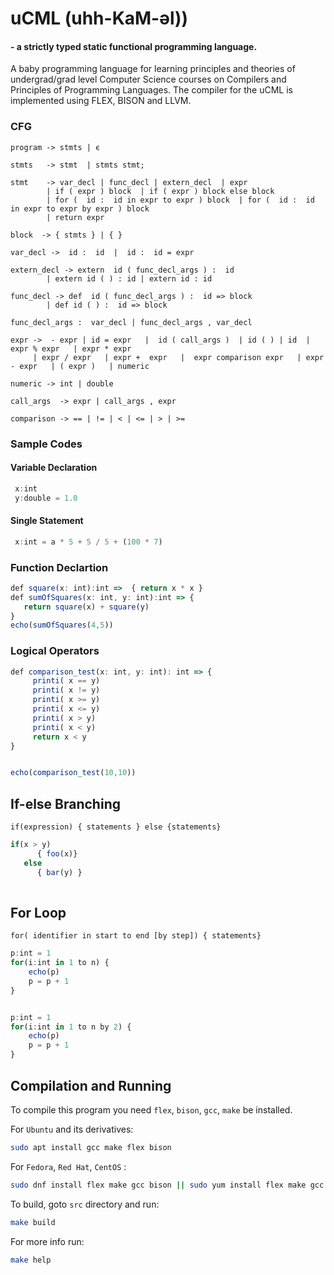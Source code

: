 
# uCML (uhh-KaM-əl)) 
####      - a strictly typed static functional programming language. 

A baby programming language for learning principles and theories of undergrad/grad level Computer Science courses on Compilers and Principles of Programming Languages. The compiler for the uCML is implemented using FLEX, BISON and LLVM.

### CFG
```
program -> stmts | ϵ
		
stmts   -> stmt  | stmts stmt;

stmt    -> var_decl | func_decl | extern_decl  | expr   
        | if ( expr ) block  | if ( expr ) block else block 
        | for (  id :  id in expr to expr ) block  | for (  id :  id in expr to expr by expr ) block  
        | return expr  
        
block  -> { stmts } | { }  
 
var_decl ->  id :  id  |  id :  id = expr   

extern_decl -> extern  id ( func_decl_args ) :  id 
        | extern id ( ) : id | extern id : id

func_decl -> def  id ( func_decl_args ) :  id => block
        | def id ( ) :  id => block

func_decl_args :  var_decl | func_decl_args , var_decl  

expr ->  - expr | id = expr   |  id ( call_args )  | id ( ) | id  | expr % expr   | expr * expr  
     | expr / expr   | expr +  expr   |  expr comparison expr   | expr - expr   | ( expr )   | numeric 

numeric -> int | double  

call_args  -> expr | call_args , expr    

comparison -> == | != | < | <= | > | >=
```

### Sample Codes


#### Variable Declaration 
```ts
 x:int 
 y:double = 1.0
```

#### Single Statement
```ts
 x:int = a * 5 + 5 / 5 + (100 * 7)
```

### Function Declartion
```ts
def square(x: int):int =>  { return x * x }
def sumOfSquares(x: int, y: int):int => {
   return square(x) + square(y)
}
echo(sumOfSquares(4,5)) 
```

### Logical Operators
```ts
def comparison_test(x: int, y: int): int => { 
     printi( x == y)
     printi( x != y)
     printi( x >= y)
     printi( x <= y)
     printi( x > y)
     printi( x < y)
     return x < y
}


echo(comparison_test(10,10)) 
```

## If-else Branching
    if(expression) { statements } else {statements}

```ts
if(x > y) 
      { foo(x)}
   else   
      { bar(y) }
    
```

## For Loop 
    for( identifier in start to end [by step]) { statements}
    
```ts
p:int = 1
for(i:int in 1 to n) {   
    echo(p) 
    p = p + 1
}


p:int = 1
for(i:int in 1 to n by 2) {   
    echo(p) 
    p = p + 1
}
```

## Compilation and Running
To compile this program you need `flex`, `bison`, `gcc`, `make` be installed.

For `Ubuntu` and its derivatives:

```bash
sudo apt install gcc make flex bison
```

For `Fedora`, `Red Hat`, `CentOS` :

```bash
sudo dnf install flex make gcc bison || sudo yum install flex make gcc bison
```

To build, goto `src` directory and run:
```bash
make build
```

For more info run:
```bash
make help
```

